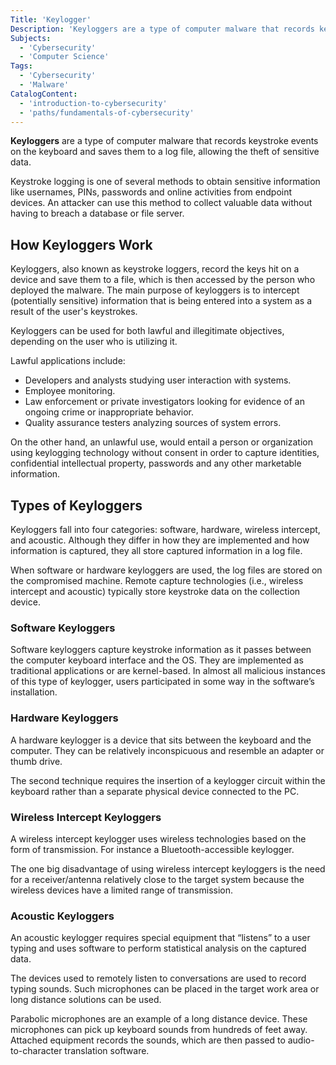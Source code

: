 ```yaml
---
Title: 'Keylogger'
Description: 'Keyloggers are a type of computer malware that records keystroke events on the keyboard and saves them to a log file, allowing the theft of sensitive data like passwords.'
Subjects:
  - 'Cybersecurity'
  - 'Computer Science'
Tags:
  - 'Cybersecurity'
  - 'Malware'
CatalogContent:
  - 'introduction-to-cybersecurity'
  - 'paths/fundamentals-of-cybersecurity'
---
```


**Keyloggers** are a type of computer malware that records keystroke events on the keyboard and saves them to a log file, allowing the theft of sensitive data.

Keystroke logging is one of several methods to obtain sensitive information like usernames, PINs, passwords and online activities from endpoint devices. An attacker can use this method to collect valuable data without having to breach a database or file server.

## How Keyloggers Work

Keyloggers, also known as keystroke loggers, record the keys hit on a device and save them to a file, which is then accessed by the person who deployed the malware. The main purpose of keyloggers is to intercept (potentially sensitive) information that is being entered into a system as a result of the user's keystrokes.

Keyloggers can be used for both lawful and illegitimate objectives, depending on the user who is utilizing it.

Lawful applications include:

- Developers and analysts studying user interaction with systems.
- Employee monitoring.
- Law enforcement or private investigators looking for evidence of an ongoing crime or inappropriate behavior.
- Quality assurance testers analyzing sources of system errors.

On the other hand, an unlawful use, would entail a person or organization using keylogging technology without consent in order to capture identities, confidential intellectual property, passwords and any other marketable information.

## Types of Keyloggers

Keyloggers fall into four categories: software, hardware, wireless intercept, and acoustic. Although they differ in how they are implemented and how information is captured, they all store captured information in a log file.

When software or hardware keyloggers are used, the log files are stored on the compromised machine. Remote capture technologies (i.e., wireless intercept and acoustic) typically store keystroke data on the collection device.

### Software Keyloggers

Software keyloggers capture keystroke information as it passes between the computer keyboard interface and the OS. They are implemented as traditional applications or are kernel-based. In almost all malicious instances of this type of keylogger, users participated in some way in the software’s installation.

### Hardware Keyloggers

A hardware keylogger is a device that sits between the keyboard and the computer. They can be relatively inconspicuous and resemble an adapter or thumb drive.

The second technique requires the insertion of a keylogger circuit within the keyboard rather than a separate physical device connected to the PC.

### Wireless Intercept Keyloggers

A wireless intercept keylogger uses wireless technologies based on the form of transmission. For instance a Bluetooth-accessible keylogger.

The one big disadvantage of using wireless intercept keyloggers is the need for a receiver/antenna relatively close to the target system because the wireless devices have a limited range of transmission.

### Acoustic Keyloggers

An acoustic keylogger requires special equipment that “listens” to a user typing and uses software to perform statistical analysis on the captured data.

The devices used to remotely listen to conversations are used to record typing sounds. Such microphones can be placed in the target work area or long distance solutions can be used.

Parabolic microphones are an example of a long distance device. These microphones can pick up keyboard sounds from hundreds of feet away. Attached equipment records the sounds, which are then passed to audio-to-character translation software.
